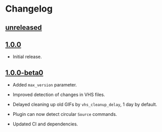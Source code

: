 # Changelog

## [unreleased]

## [1.0.0]

- Initial release.

## [1.0.0-beta0]

- Added `max_version` parameter.

- Improved detection of changes in VHS files.

- Delayed cleaning up old GIFs by `vhs_cleanup_delay`, 1 day by default.

- Plugin can now detect circular `Source` commands.

- Updated CI and dependencies.

[unreleased]: https://github.com/taminomara/sphinx-vhs/compare/v1.0.0...HEAD
[1.0.0]: https://github.com/taminomara/sphinx-vhs/compare/v1.0.0-beta0...v1.0.0
[1.0.0-beta0]: https://github.com/taminomara/sphinx-vhs/compare/v0.0.4...v1.0.0-beta0
